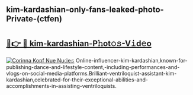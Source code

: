 ## kim-kardashian-only-fans​-leaked-photo​-Private-(ctfen)


# <h2><a href="https://mediaupload.pro?title=kim-kardashian&ref=git">🔗👉 🔴 kim-kardashian-P𝚑ot𝚘𝚜-V𝚒d𝚎o</a></h2>

[![Corinna Kopf Nue Nu𝚍e𝚜](https://i.imgur.com/0qMVB7G.gif)](https://mediaupload.pro?title=kim-kardashian&ref=git)
Online-influencer-kim-kardashian,known-for-publishing-dance-and-lifestyle-content,-including-performances-and-vlogs-on-social-media-platforms.Brilliant-ventriloquist-assistant-kim-kardashian,celebrated-for-their-exceptional-abilities-and-accomplishments-in-assisting-ventriloquists.  